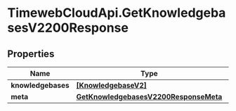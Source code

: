 # TimewebCloudApi.GetKnowledgebasesV2200Response

## Properties

Name | Type | Description | Notes
------------ | ------------- | ------------- | -------------
**knowledgebases** | [**[KnowledgebaseV2]**](KnowledgebaseV2.md) |  | 
**meta** | [**GetKnowledgebasesV2200ResponseMeta**](GetKnowledgebasesV2200ResponseMeta.md) |  | 


